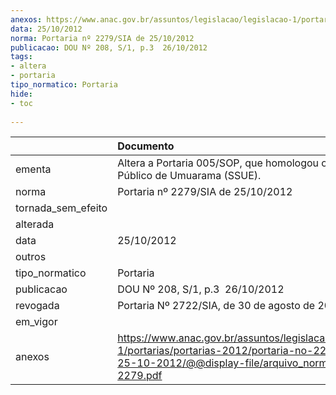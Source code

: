 ```yaml
---
anexos: https://www.anac.gov.br/assuntos/legislacao/legislacao-1/portarias/portarias-2012/portaria-no-2279-sia-de-25-10-2012/@@display-file/arquivo_norma/PA2012-2279.pdf
data: 25/10/2012
norma: Portaria nº 2279/SIA de 25/10/2012
publicacao: DOU Nº 208, S/1, p.3  26/10/2012
tags:
- altera
- portaria
tipo_normatico: Portaria
hide: 
- toc 
 
---
```


|                    | Documento                                                                                                                                                         |
|:-------------------|:------------------------------------------------------------------------------------------------------------------------------------------------------------------|
| ementa             | Altera a Portaria 005/SOP, que homologou o Aeródromo Público de Umuarama (SSUE).                                                                                  |
| norma              | Portaria nº 2279/SIA de 25/10/2012                                                                                                                                |
| tornada_sem_efeito |                                                                                                                                                                   |
| alterada           |                                                                                                                                                                   |
| data               | 25/10/2012                                                                                                                                                        |
| outros             |                                                                                                                                                                   |
| tipo_normatico     | Portaria                                                                                                                                                          |
| publicacao         | DOU Nº 208, S/1, p.3  26/10/2012                                                                                                                                  |
| revogada           | Portaria Nº 2722/SIA, de 30 de agosto de 2018                                                                                                                     |
| em_vigor           |                                                                                                                                                                   |
| anexos             | https://www.anac.gov.br/assuntos/legislacao/legislacao-1/portarias/portarias-2012/portaria-no-2279-sia-de-25-10-2012/@@display-file/arquivo_norma/PA2012-2279.pdf |